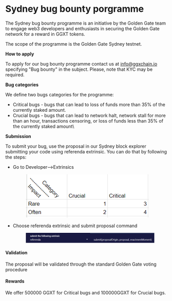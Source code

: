 # Sydney bug bounty porgramme

The Sydney bug bounty programme is an initiative by the Golden Gate team to engage web3 developers and enthusiasts in securing the Golden Gate network for a reward in GGXT tokens.

The scope of the programme is the Golden Gate Sydney testnet.&#x20;

**How to apply**

To apply for our bug bounty programme contact us at info@ggxchain.io specifying "Bug bounty" in the subject. Please, note that KYC may be required.

**Bug categories**

We define two bugs categories for the programme:

* Critical bugs - bugs that can lead to loss of funds more than 35% of the currently staked amount.
* Crucial bugs - bugs that can lead to network halt, network stall for more than an hour, transactions censoring, or loss of funds less than 35% of the currently staked amount\


**Submission**

To submit your bug, use the proposal in our Sydney block explorer submitting your code using referenda extrinsic. You can do that by following the steps:

*   Go to Developer-->Extrinsics

    <figure><img src="../.gitbook/assets/image (7).png" alt=""><figcaption></figcaption></figure>
*   &#x20;Choose referenda extrinsic and submit proposal command&#x20;

    <figure><img src="../.gitbook/assets/image.png" alt=""><figcaption></figcaption></figure>

#### Validation

The proposal will be validated through the standard Golden Gate voting procedure

#### Rewards

We offer 500000 GGXT for Critical bugs and 100000GGXT for Crucial bugs.&#x20;
